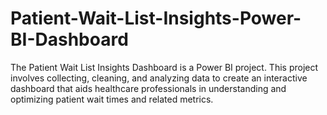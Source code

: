 # Patient-Wait-List-Insights-Power-BI-Dashboard
The Patient Wait List Insights Dashboard is a Power BI project. This project involves collecting, cleaning, and analyzing data to create an interactive dashboard that aids healthcare professionals in understanding and optimizing patient wait times and related metrics.
